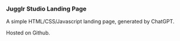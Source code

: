 ### Jugglr Studio Landing Page

A simple HTML/CSS/Javascript landing page, generated by ChatGPT.

Hosted on Github.

